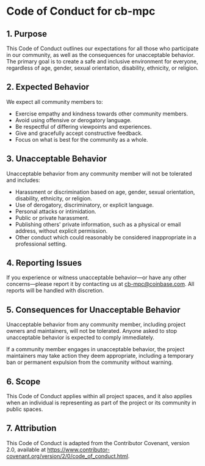 # Code of Conduct for cb-mpc

## 1. Purpose

This Code of Conduct outlines our expectations for all those who participate in our community, as well as the consequences for unacceptable behavior. The primary goal is to create a safe and inclusive environment for everyone, regardless of age, gender, sexual orientation, disability, ethnicity, or religion.

## 2. Expected Behavior

We expect all community members to:

- Exercise empathy and kindness towards other community members.
- Avoid using offensive or derogatory language.
- Be respectful of differing viewpoints and experiences.
- Give and gracefully accept constructive feedback.
- Focus on what is best for the community as a whole.

## 3. Unacceptable Behavior

Unacceptable behavior from any community member will not be tolerated and includes:

- Harassment or discrimination based on age, gender, sexual orientation, disability, ethnicity, or religion.
- Use of derogatory, discriminatory, or explicit language.
- Personal attacks or intimidation.
- Public or private harassment.
- Publishing others' private information, such as a physical or email address, without explicit permission.
- Other conduct which could reasonably be considered inappropriate in a professional setting.

## 4. Reporting Issues

If you experience or witness unacceptable behavior—or have any other concerns—please report it by contacting us at cb-mpc@coinbase.com. All reports will be handled with discretion.

## 5. Consequences for Unacceptable Behavior

Unacceptable behavior from any community member, including project owners and maintainers, will not be tolerated. Anyone asked to stop unacceptable behavior is expected to comply immediately.

If a community member engages in unacceptable behavior, the project maintainers may take action they deem appropriate, including a temporary ban or permanent expulsion from the community without warning.

## 6. Scope

This Code of Conduct applies within all project spaces, and it also applies when an individual is representing as part of the project or its community in public spaces.

## 7. Attribution

This Code of Conduct is adapted from the Contributor Covenant, version 2.0, available at https://www.contributor-covenant.org/version/2/0/code_of_conduct.html.